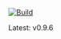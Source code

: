 

[![Build](https://github.com/vmactions/solaris-builder/actions/workflows/build.yml/badge.svg)](https://github.com/vmactions/solaris-builder/actions/workflows/build.yml)

Latest: v0.9.6


